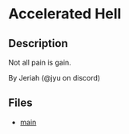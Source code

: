 # Accelerated Hell

## Description

Not all pain is gain.

By Jeriah (@jyu on discord)


## Files

* [main](files/main)

